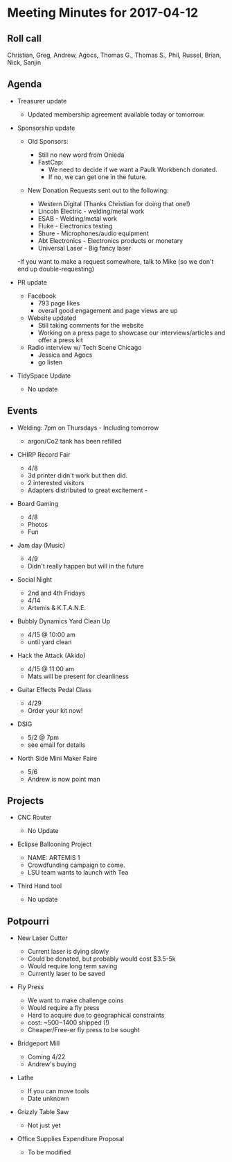 Meeting Minutes for 2017-04-12
==============================

Roll call
---------
Christian, Greg, Andrew, Agocs, Thomas G., Thomas S., Phil, Russel, Brian, Nick, Sanjin

Agenda
------
- Treasurer update
  - Updated membership agreement available today or tomorrow.

- Sponsorship update
  - Old Sponsors: 
    - Still no new word from Onieda
    - FastCap: 
      - We need to decide if we want a Paulk Workbench donated.
      - If no, we can get one in the future. 


  - New Donation Requests sent out to the following:
    - Western Digital (Thanks Christian for doing that one!)
    - Lincoln Electric - welding/metal work
    - ESAB - Welding/metal work
    - Fluke - Electronics testing
    - Shure - Microphones/audio equipment
    - Abt Electronics - Electronics products or monetary
    - Universal Laser - Big fancy laser

  -If you want to make a request somewhere, talk to Mike (so we don't end up double-requesting)


- PR update
  - Facebook
    - 793 page likes
    - overall good engagement and page views are up
  - Website updated
    - Still taking comments for the website
    - Working on a press page to showcase our interviews/articles and offer a press kit
  - Radio interview w/ Tech Scene Chicago
    - Jessica and Agocs
    - go listen

- TidySpace Update
  - No update



Events
------
- Welding: 7pm on Thursdays - Including tomorrow
  - argon/Co2 tank has been refilled

- CHIRP Record Fair
  - 4/8
  - 3d printer didn't work but then did.
  - 2 interested visitors
  - Adapters distributed to great excitement - 

- Board Gaming
  - 4/8 
  - Photos 
  - Fun

- Jam day (Music)
  - 4/9 
  - Didn't really happen but will in the future

- Social Night
  - 2nd and 4th Fridays
  - 4/14
  - Artemis & K.T.A.N.E.

- Bubbly Dynamics Yard Clean Up
  - 4/15 @ 10:00 am
  - until yard clean

- Hack the Attack (Akido)
  - 4/15 @ 11:00 am
  - Mats will be present for cleanliness

- Guitar Effects Pedal Class
  - 4/29
  - Order your kit now!
 
- DSIG
  - 5/2 @ 7pm
  - see email for details

- North Side Mini Maker Faire
  - 5/6
  - Andrew is now point man

 

Projects
--------
- CNC Router
  - No Update

- Eclipse Ballooning Project
  - NAME: ARTEMIS 1
  - Crowdfunding campaign to come.
  - LSU team wants to launch with Tea

- Third Hand tool
  - No update

 
Potpourri
---------
- New Laser Cutter
  - Current laser is dying slowly
  - Could be donated, but probably would cost $3.5-5k
  - Would require long term saving
  - Currently laser to be saved


- Fly Press
  - We want to make challenge coins
  - Would require a fly press
  - Hard to acquire due to geographical constraints
  - cost: ~$500-$1400 shipped (!)
  - Cheaper/Free-er fly press to be sought 

- Bridgeport Mill
  - Coming 4/22
  - Andrew's buying

- Lathe
  - If you can move tools
  - Date unknown

- Grizzly Table Saw
  - Not just yet 

- Office Supplies Expenditure Proposal
  - To be modified 















